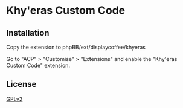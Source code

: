 # Khy'eras Custom Code

## Installation

Copy the extension to phpBB/ext/displaycoffee/khyeras

Go to "ACP" > "Customise" > "Extensions" and enable the "Khy'eras Custom Code" extension.

## License

[GPLv2](license.txt)
